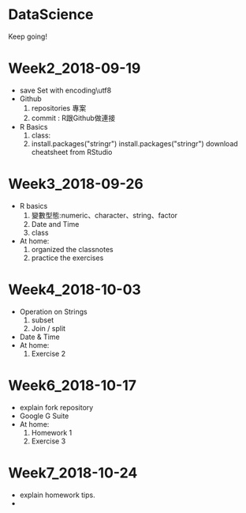 # DataScience
Keep going!

# Week2_2018-09-19

- save
  Set with encoding\utf8
- Github
  1. repositories 專案
  2. commit : R跟Github做連接 
- R Basics
  1. class:
  2. install.packages("stringr")
  install.packages("stringr")
  download cheatsheet from RStudio

# Week3_2018-09-26
- R basics
  1. 變數型態:numeric、character、string、factor
  2. Date and Time
  3. class
- At home:
  1. organized the classnotes
  2. practice the exercises

# Week4_2018-10-03
- Operation on Strings
  1. subset
  2. Join / split
- Date & Time
- At home:
  1. Exercise 2
# Week6_2018-10-17
- explain fork repository
- Google G Suite
- At home:
  1. Homework 1
  2. Exercise 3
# Week7_2018-10-24
- explain homework tips.
- 
